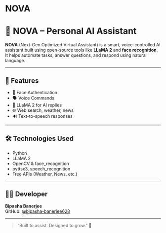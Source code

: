 # NOVA

# 🌟 NOVA – Personal AI Assistant

**NOVA** (Next-Gen Optimized Virtual Assistant) is a smart, voice-controlled AI assistant built using open-source tools like **LLaMA 2** and **face recognition**. It helps automate tasks, answer questions, and respond using natural language.

---

## 🚀 Features

- 🔐 Face Authentication  
- 🗣️ Voice Commands  
- 🧠 LLaMA 2 for AI replies  
- 🌐 Web search, weather, news  
- 🔊 Text-to-speech responses  

---

## 🛠️ Technologies Used

- Python  
- LLaMA 2  
- OpenCV & face_recognition  
- pyttsx3, speech_recognition  
- Free APIs (Weather, News, etc.)

---

## 👩‍💻 Developer

**Bipasha Banerjee**  
GitHub: [@bipasha-banerjee628](https://github.com/bipasha-banerjee628)

---

> “Built to assist. Designed to grow.” 🌌
